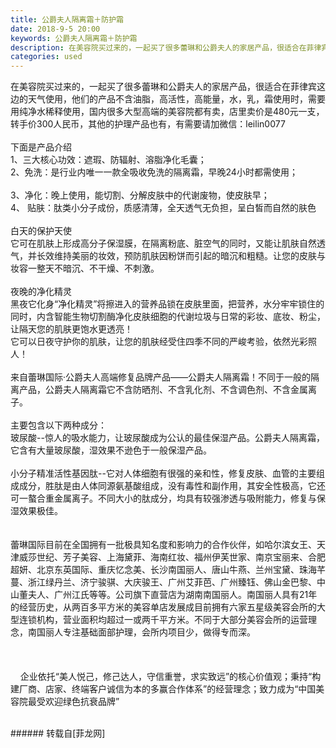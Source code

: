 ```yaml
---
title: 公爵夫人隔离霜＋防护霜
date: 2018-9-5 20:00
keywords: 公爵夫人隔离霜＋防护霜
description: 在美容院买过来的，一起买了很多蕾琳和公爵夫人的家居产品，很适合在菲律宾这边的天气使用，他们的产品不含油脂，高活性，高能量，水，乳，霜使用时，需要用纯净水稀释使用，国内很多大型高端的美容院都有卖，店里卖价是480元一支，转手价300人民币，其他的护理产品也有，有需要请加微信：leilin0077下面是产品介绍1、三大核心功效：遮瑕、防辐射、溶脂净化毛囊；2、免洗：是行业内唯一一款全吸收免洗的隔离霜，早晚24小时都需使用；                        3、净化：晚上使用，能切割、分解皮肤中的代谢废物，使皮肤早；4、 贴肤：肽类小分子成份，质感清薄，全天透气无负担，呈白皙而自然的肤色白天的保护天使它可在肌肤上形成高分子保湿膜，在隔离粉底、脏空气的同时，又能让肌肤自然透气，并长效维持美丽的妆效，预防肌肤因粉饼而引起的暗沉和粗糙。让您的皮肤与妆容一整天不暗沉、不干燥、不刺激。夜晚的净化精灵黑夜它化身“净化精灵”将擦进入的营养品锁在皮肤里面，把营养，水分牢牢锁住的同时，内含智能生物切割酶净化皮肤细胞的代谢垃圾与日常的彩妆、底妆、粉尘，让隔天您的肌肤更饱水更透亮！它可以日夜守护你的肌肤，让您的肌肤经受住四季不同的严峻考验，依然光彩照人！来自蕾琳国际·公爵夫人高端修复品牌产品——公爵夫人隔离霜！不同于一般的隔离产品，公爵夫人隔离霜它不含防晒剂、不含乳化剂、不含调色剂、不含金属离子。主要包含以下两种成分：玻尿酸--惊人的吸水能力，让玻尿酸成为公认的最佳保湿产品。公爵夫人隔离霜，它含有大量玻尿酸，湿效果不逊色于一般保湿产品。小分子精准活性基因肽--它对人体细胞有很强的亲和性，修复皮肤、血管的主要组成成分，胜肽是由人体同源氨基酸组成，没有毒性和副作用，其安全性极高，它还可一螯合重金属离子。不同大小的肽成分，均具有较强渗透与吸附能力，修复与保湿效果极佳。蕾琳国际目前在全国拥有一批极具知名度和影响力的合作伙伴，如哈尔滨女王、天津威莎世纪、芳子美容、上海黛菲、海南红妆、福州伊芙世家、南京宝丽来、合肥超妍、北京东英国际、重庆忆念美、长沙南国丽人、唐山牛燕、兰州宝黛、珠海芊蔓、浙江绿丹兰、济宁骏骐、大庆骏王、广州艾菲芭、广州臻钰、佛山金巴黎、中山董夫人、广州江氏等等。公司旗下直营店为湖南南国丽人。南国丽人具有21年的经营历史，从两百多平方米的美容单店发展成目前拥有六家五星级美容会所的大型连锁机构，营业面积均超过一或两千平方米。不同于大部分美容会所的运营理念，南国丽人专注基础面部护理，会所内项目少，做得专而深。    企业依托“美人悦己，修己达人，守信重誉，求实致远”的核心价值观；秉持“构建厂商、店家、终端客户诚信为本的多赢合作体系”的经营理念；致力成为“中国美容院最受欢迎绿色抗衰品牌”
categories: used
---
```

<td class="t_f" id="postmessage_1731868">

在美容院买过来的，一起买了很多蕾琳和公爵夫人的家居产品，很适合在菲律宾这边的天气使用，他们的产品不含油脂，高活性，高能量，水，乳，霜使用时，需要用纯净水稀释使用，国内很多大型高端的美容院都有卖，店里卖价是480元一支，转手价300人民币，其他的护理产品也有，有需要请加微信：leilin0077<br/>
<br/>
下面是产品介绍<br/>
1、三大核心功效：遮瑕、防辐射、溶脂净化毛囊；<br/>
2、免洗：是行业内唯一一款全吸收免洗的隔离霜，早晚24小时都需使用；                        <br/>
3、净化：晚上使用，能切割、分解皮肤中的代谢废物，使皮肤早；<br/>
4、 贴肤：肽类小分子成份，质感清薄，全天透气无负担，呈白皙而自然的肤色<br/>
<br/>
白天的保护天使<br/>
它可在肌肤上形成高分子保湿膜，在隔离粉底、脏空气的同时，又能让肌肤自然透气，并长效维持美丽的妆效，预防肌肤因粉饼而引起的暗沉和粗糙。让您的皮肤与妆容一整天不暗沉、不干燥、不刺激。<br/>
<br/>
夜晚的净化精灵<br/>
黑夜它化身“净化精灵”将擦进入的营养品锁在皮肤里面，把营养，水分牢牢锁住的同时，内含智能生物切割酶净化皮肤细胞的代谢垃圾与日常的彩妆、底妆、粉尘，让隔天您的肌肤更饱水更透亮！<br/>
它可以日夜守护你的肌肤，让您的肌肤经受住四季不同的严峻考验，依然光彩照人！<br/>
<br/>
来自蕾琳国际·公爵夫人高端修复品牌产品——公爵夫人隔离霜！不同于一般的隔离产品，公爵夫人隔离霜它不含防晒剂、不含乳化剂、不含调色剂、不含金属离子。<br/>
<br/>
主要包含以下两种成分：<br/>
玻尿酸--惊人的吸水能力，让玻尿酸成为公认的最佳保湿产品。公爵夫人隔离霜，它含有大量玻尿酸，湿效果不逊色于一般保湿产品。<br/>
<br/>
小分子精准活性基因肽--它对人体细胞有很强的亲和性，修复皮肤、血管的主要组成成分，胜肽是由人体同源氨基酸组成，没有毒性和副作用，其安全性极高，它还可一螯合重金属离子。不同大小的肽成分，均具有较强渗透与吸附能力，修复与保湿效果极佳。<br/>
<br/>
<br/>
蕾琳国际目前在全国拥有一批极具知名度和影响力的合作伙伴，如哈尔滨女王、天津威莎世纪、芳子美容、上海黛菲、海南红妆、福州伊芙世家、南京宝丽来、合肥超妍、北京东英国际、重庆忆念美、长沙南国丽人、唐山牛燕、兰州宝黛、珠海芊蔓、浙江绿丹兰、济宁骏骐、大庆骏王、广州艾菲芭、广州臻钰、佛山金巴黎、中山董夫人、广州江氏等等。公司旗下直营店为湖南南国丽人。南国丽人具有21年的经营历史，从两百多平方米的美容单店发展成目前拥有六家五星级美容会所的大型连锁机构，营业面积均超过一或两千平方米。不同于大部分美容会所的运营理念，南国丽人专注基础面部护理，会所内项目少，做得专而深。<br/>
<br/>
<br/>
<br/>
    企业依托“美人悦己，修己达人，守信重誉，求实致远”的核心价值观；秉持“构建厂商、店家、终端客户诚信为本的多赢合作体系”的经营理念；致力成为“中国美容院最受欢迎绿色抗衰品牌”<br/>
<br/>
</td>
###### 转载自[菲龙网]